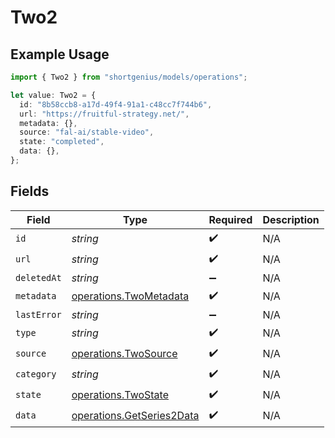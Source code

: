 # Two2

## Example Usage

```typescript
import { Two2 } from "shortgenius/models/operations";

let value: Two2 = {
  id: "8b58ccb8-a17d-49f4-91a1-c48cc7f744b6",
  url: "https://fruitful-strategy.net/",
  metadata: {},
  source: "fal-ai/stable-video",
  state: "completed",
  data: {},
};
```

## Fields

| Field                                                                  | Type                                                                   | Required                                                               | Description                                                            |
| ---------------------------------------------------------------------- | ---------------------------------------------------------------------- | ---------------------------------------------------------------------- | ---------------------------------------------------------------------- |
| `id`                                                                   | *string*                                                               | :heavy_check_mark:                                                     | N/A                                                                    |
| `url`                                                                  | *string*                                                               | :heavy_check_mark:                                                     | N/A                                                                    |
| `deletedAt`                                                            | *string*                                                               | :heavy_minus_sign:                                                     | N/A                                                                    |
| `metadata`                                                             | [operations.TwoMetadata](../../models/operations/twometadata.md)       | :heavy_check_mark:                                                     | N/A                                                                    |
| `lastError`                                                            | *string*                                                               | :heavy_minus_sign:                                                     | N/A                                                                    |
| `type`                                                                 | *string*                                                               | :heavy_check_mark:                                                     | N/A                                                                    |
| `source`                                                               | [operations.TwoSource](../../models/operations/twosource.md)           | :heavy_check_mark:                                                     | N/A                                                                    |
| `category`                                                             | *string*                                                               | :heavy_check_mark:                                                     | N/A                                                                    |
| `state`                                                                | [operations.TwoState](../../models/operations/twostate.md)             | :heavy_check_mark:                                                     | N/A                                                                    |
| `data`                                                                 | [operations.GetSeries2Data](../../models/operations/getseries2data.md) | :heavy_check_mark:                                                     | N/A                                                                    |